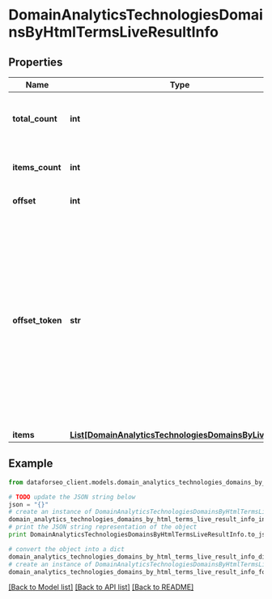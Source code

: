 # DomainAnalyticsTechnologiesDomainsByHtmlTermsLiveResultInfo


## Properties

Name | Type | Description | Notes
------------ | ------------- | ------------- | -------------
**total_count** | **int** | total number of relevant items in the database | [optional] 
**items_count** | **int** | number of items in the results array | [optional] 
**offset** | **int** | specified offset value | [optional] 
**offset_token** | **str** | token for subsequent requests by specifying the unique offset_token when setting a new task, you will get the subsequent results of the initial task; offset_token values are unique for each subsequent task | [optional] 
**items** | [**List[DomainAnalyticsTechnologiesDomainsByLiveItem]**](DomainAnalyticsTechnologiesDomainsByLiveItem.md) | items array | [optional] 

## Example

```python
from dataforseo_client.models.domain_analytics_technologies_domains_by_html_terms_live_result_info import DomainAnalyticsTechnologiesDomainsByHtmlTermsLiveResultInfo

# TODO update the JSON string below
json = "{}"
# create an instance of DomainAnalyticsTechnologiesDomainsByHtmlTermsLiveResultInfo from a JSON string
domain_analytics_technologies_domains_by_html_terms_live_result_info_instance = DomainAnalyticsTechnologiesDomainsByHtmlTermsLiveResultInfo.from_json(json)
# print the JSON string representation of the object
print DomainAnalyticsTechnologiesDomainsByHtmlTermsLiveResultInfo.to_json()

# convert the object into a dict
domain_analytics_technologies_domains_by_html_terms_live_result_info_dict = domain_analytics_technologies_domains_by_html_terms_live_result_info_instance.to_dict()
# create an instance of DomainAnalyticsTechnologiesDomainsByHtmlTermsLiveResultInfo from a dict
domain_analytics_technologies_domains_by_html_terms_live_result_info_form_dict = domain_analytics_technologies_domains_by_html_terms_live_result_info.from_dict(domain_analytics_technologies_domains_by_html_terms_live_result_info_dict)
```
[[Back to Model list]](../README.md#documentation-for-models) [[Back to API list]](../README.md#documentation-for-api-endpoints) [[Back to README]](../README.md)


